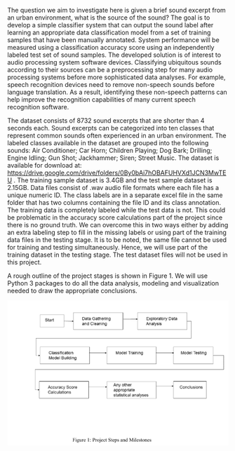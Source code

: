The question we aim to investigate here is given a brief sound excerpt from an urban environment, what is the source of the sound? The goal is to develop a simple classifier system that can output the sound label after learning an appropriate data classification model from a set of training samples that have been manually annotated. System performance will be measured using a classification accuracy score using an independently labeled test set of sound samples. The developed solution is of interest to audio processing system software devices. Classifying ubiquitous sounds according to their sources can be a preprocessing step for many audio processing systems before more sophisticated data analyses. For example, speech recognition devices need to remove non-speech sounds before language translation. As a result, identifying these non-speech patterns can help improve the recognition capabilities of many current speech recognition software.

The dataset consists of 8732 sound excerpts that are shorter than 4 seconds each. Sound excerpts can be categorized into ten classes that represent common sounds often experienced in an urban environment. The labeled classes available in the dataset are grouped into the following sounds: Air Conditioner; Car Horn; Children Playing; Dog Bark; Drilling; Engine Idling; Gun Shot; Jackhammer; Siren; Street Music. The dataset is available for download at: https://drive.google.com/drive/folders/0By0bAi7hOBAFUHVXd1JCN3MwTEU . The training sample dataset is 3.4GB and the test sample dataset is 2.15GB. Data files consist of .wav audio file formats where each file has a unique numeric ID. The class labels are in a separate excel file in the same folder that has two columns containing the file ID and its class annotation. The training data is completely labeled while the test data is not. This could be problematic in the accuracy score calculations part of the project since there is no ground truth. We can overcome this in two ways either by adding an extra labeling step to fill in the missing labels or using part of the training data files in the testing stage. It is to be noted, the same file cannot be used for training and testing simultaneously. Hence, we will use part of the training dataset in the testing stage. The test dataset files will not be used in this project.

A rough outline of the project stages is shown in Figure 1. We will use Python 3 packages to do all the data analysis, modeling and visualization needed to draw the appropriate conclusions.

<img src="images/intro_methods.PNG" alt="hi" class="inline"/>

